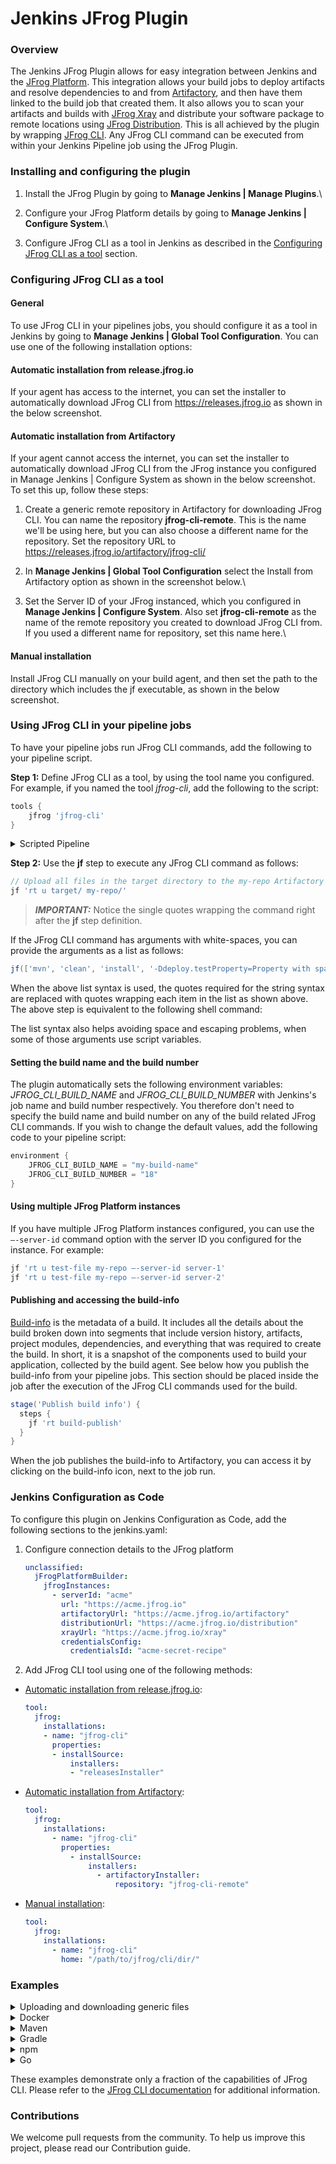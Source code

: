 # Jenkins JFrog Plugin

### Overview

The Jenkins JFrog Plugin allows for easy integration between Jenkins and the [JFrog Platform](https://jfrog.com/solution-sheet/jfrog-platform/). This integration allows your build jobs to deploy artifacts and resolve dependencies to and from [Artifactory](https://jfrog.com/artifactory/), and then have them linked to the build job that created them. It also allows you to scan your artifacts and builds with [JFrog Xray](https://jfrog.com/xray/) and distribute your software package to remote locations using [JFrog Distribution](https://jfrog.com/distribution/). This is all achieved by the plugin by wrapping [JFrog CLI](https://www.jfrog.com/confluence/display/CLI/JFrog+CLI). Any JFrog CLI command can be executed from within your Jenkins Pipeline job using the JFrog Plugin.

### Installing and configuring the plugin

1. Install the JFrog Plugin by going to **Manage Jenkins | Manage Plugins**.\

2. Configure your JFrog Platform details by going to **Manage Jenkins | Configure System**.\

3. Configure JFrog CLI as a tool in Jenkins as described in the [Configuring JFrog CLI as a tool](broken-reference) section.

### Configuring JFrog CLI as a tool

#### General

To use JFrog CLI in your pipelines jobs, you should configure it as a tool in Jenkins by going to **Manage Jenkins | Global Tool Configuration**. You can use one of the following installation options:

#### Automatic installation from release.jfrog.io

If your agent has access to the internet, you can set the installer to automatically download JFrog CLI from https://releases.jfrog.io as shown in the below screenshot.



#### Automatic installation from Artifactory

If your agent cannot access the internet, you can set the installer to automatically download JFrog CLI from the JFrog instance you configured in Manage Jenkins | Configure System as shown in the below screenshot. To set this up, follow these steps:

1. Create a generic remote repository in Artifactory for downloading JFrog CLI. You can name the repository **jfrog-cli-remote**. This is the name we'll be using here, but you can also choose a different name for the repository. Set the repository URL to https://releases.jfrog.io/artifactory/jfrog-cli/
2. In **Manage Jenkins | Global Tool Configuration** select the Install from Artifactory option as shown in the screenshot below.\

3. Set the Server ID of your JFrog instanced, which you configured in **Manage Jenkins | Configure System**. Also set **jfrog-cli-remote** as the name of the remote repository you created to download JFrog CLI from. If you used a different name for repository, set this name here.\


#### Manual installation

Install JFrog CLI manually on your build agent, and then set the path to the directory which includes the jf executable, as shown in the below screenshot.



### Using JFrog CLI in your pipeline jobs

To have your pipeline jobs run JFrog CLI commands, add the following to your pipeline script.

**Step 1:** Define JFrog CLI as a tool, by using the tool name you configured. For example, if you named the tool _jfrog-cli_, add the following to the script:

```groovy
tools {
    jfrog 'jfrog-cli'
}
```

<details>

<summary>Scripted Pipeline</summary>

```groovy
withEnv(["JFROG_BINARY_PATH=${tool 'jfrog-cli'}"]) {
    // The 'jf' tool is available in this scope.
}
```

</details>

**Step 2:** Use the **jf** step to execute any JFrog CLI command as follows:

```groovy
// Upload all files in the target directory to the my-repo Artifactory repository.
jf 'rt u target/ my-repo/'
```

> _**IMPORTANT:**_ Notice the single quotes wrapping the command right after the **jf** step definition.

If the JFrog CLI command has arguments with white-spaces, you can provide the arguments as a list as follows:

```groovy
jf(['mvn', 'clean', 'install', '-Ddeploy.testProperty=Property with space'])
```

When the above list syntax is used, the quotes required for the string syntax are replaced with quotes wrapping each item in the list as shown above. The above step is equivalent to the following shell command:

The list syntax also helps avoiding space and escaping problems, when some of those arguments use script variables.

#### Setting the build name and the build number

The plugin automatically sets the following environment variables: _JFROG\_CLI\_BUILD\_NAME_ and _JFROG\_CLI\_BUILD\_NUMBER_ with Jenkins's job name and build number respectively. You therefore don't need to specify the build name and build number on any of the build related JFrog CLI commands. If you wish to change the default values, add the following code to your pipeline script:

```groovy
environment {
    JFROG_CLI_BUILD_NAME = "my-build-name"
    JFROG_CLI_BUILD_NUMBER = "18"
}
```

#### Using multiple JFrog Platform instances

If you have multiple JFrog Platform instances configured, you can use the `–-server-id` command option with the server ID you configured for the instance. For example:

```groovy
jf 'rt u test-file my-repo –-server-id server-1'
jf 'rt u test-file my-repo –-server-id server-2'
```

#### Publishing and accessing the build-info

[Build-info](https://www.buildinfo.org/) is the metadata of a build. It includes all the details about the build broken down into segments that include version history, artifacts, project modules, dependencies, and everything that was required to create the build. In short, it is a snapshot of the components used to build your application, collected by the build agent. See below how you publish the build-info from your pipeline jobs. This section should be placed inside the job after the execution of the JFrog CLI commands used for the build.

```groovy
stage('Publish build info') {
  steps {
    jf 'rt build-publish'
  }
}
```

When the job publishes the build-info to Artifactory, you can access it by clicking on the build-info icon, next to the job run.

### Jenkins Configuration as Code

To configure this plugin on Jenkins Configuration as Code, add the following sections to the jenkins.yaml:

1.  Configure connection details to the JFrog platform

    ```yaml
    unclassified:
      jFrogPlatformBuilder:
        jfrogInstances:
          - serverId: "acme"
            url: "https://acme.jfrog.io"
            artifactoryUrl: "https://acme.jfrog.io/artifactory"
            distributionUrl: "https://acme.jfrog.io/distribution"
            xrayUrl: "https://acme.jfrog.io/xray"
            credentialsConfig:
              credentialsId: "acme-secret-recipe"
    ```
2. Add JFrog CLI tool using one of the following methods:

*   [Automatic installation from release.jfrog.io](broken-reference):

    ```yaml
    tool:
      jfrog:
        installations:
        - name: "jfrog-cli"
          properties:
          - installSource:
              installers:
              - "releasesInstaller"
    ```
*   [Automatic installation from Artifactory](broken-reference):

    ```yaml
    tool:
      jfrog:
        installations:
          - name: "jfrog-cli"
            properties:
              - installSource:
                  installers:
                    - artifactoryInstaller:
                        repository: "jfrog-cli-remote"
    ```
*   [Manual installation](broken-reference):

    ```yaml
    tool:
      jfrog:
        installations:
          - name: "jfrog-cli"
            home: "/path/to/jfrog/cli/dir/"
    ```

### Examples

<details>

<summary>Uploading and downloading generic files</summary>

```groovy
pipeline {
    agent any
    tools {
        jfrog 'jfrog-cli'
    }
    stages {
        stage('Testing') {
            steps {
                // Show the installed version of JFrog CLI.
                jf '-v'

                // Show the configured JFrog Platform instances.
                jf 'c show'

                // Ping Artifactory.
                jf 'rt ping'

                // Create a file and upload it to a repository named 'my-repo' in Artifactory
                sh 'touch test-file'
                jf 'rt u test-file my-repo/'

                // Publish the build-info to Artifactory.
                jf 'rt bp'

                // Download the test-file
                jf 'rt dl my-repo/test-file'
            }
        }
    }
}
```

</details>

<details>

<summary>Docker</summary>

**Preconditions**

1. Populate 'DOCKER\_REG\_URL' with the Artifactory Docker registry, for example - 'acme.jfrog.io'.
2. Use an agent with a running Docker daemon.
3. To build the Docker image, install the "Docker Pipeline" on Jenkins.

```groovy
pipeline {
    agent any
    tools {
        jfrog 'jfrog-cli'
    }
    environment {
        DOCKER_IMAGE_NAME = "$DOCKER_REG_URL/docker-local/hello-frog:1.0.0"
    }
    stages {
        stage('Clone') {
            steps {
                git branch: 'master', url: "https://github.com/jfrog/project-examples.git"
            }
        }

        stage('Build Docker image') {
            steps {
                script {
                    docker.build("$DOCKER_IMAGE_NAME", 'docker-oci-examples/docker-example')
                }
            }
        }

        stage('Scan and push image') {
            steps {
                dir('docker-oci-examples/docker-example/') {
                    // Scan Docker image for vulnerabilities
                    jf 'docker scan $DOCKER_IMAGE_NAME'

                    // Push image to Artifactory
                    jf 'docker push $DOCKER_IMAGE_NAME'
                }
            }
        }

        stage('Publish build info') {
            steps {
                jf 'rt build-publish'
            }
        }
    }
}
```

</details>

<details>

<summary>Maven</summary>

```groovy
pipeline {
    agent any
    tools {
        jfrog 'jfrog-cli'
    }
    stages {
        stage('Clone') {
            steps {
                git branch: 'master', url: "https://github.com/jfrog/project-examples.git"
            }
        }

        stage('Exec Maven commands') {
            steps {
                dir('maven-examples/maven-example') {
                    // Configure Maven project's repositories
                    jf 'mvn-config --repo-resolve-releases libs-release --repo-resolve-snapshots libs-snapshots --repo-deploy-releases libs-release-local --repo-deploy-snapshots libs-snapshot-local'

                    // Install and publish project
                    jf 'mvn clean install'
                }
            }
        }

        stage('Publish build info') {
            steps {
                jf 'rt build-publish'
            }
        }
    }
}
```

</details>

<details>

<summary>Gradle</summary>

```groovy
pipeline {
    agent any
    tools {
        jfrog 'jfrog-cli'
    }
    stages {
        stage('Clone') {
            steps {
                git branch: 'master', url: "https://github.com/jfrog/project-examples.git"
            }
        }

        stage('Exec Gradle commands') {
            steps {
                dir('gradle-examples/gradle-example-ci-server') {
                    // Configure Gradle project's repositories
                    jf 'gradle-config --repo-resolve libs-release --repo-deploy libs-release-local'

                    // Install and publish project
                    jf 'gradle clean artifactoryPublish'
                }
            }
        }

        stage('Publish build info') {
            steps {
                jf 'rt build-publish'
            }
        }
    }
}
```

</details>

<details>

<summary>npm</summary>

```groovy
pipeline {
    agent any
    tools {
        jfrog 'jfrog-cli'
    }
    stages {
        stage('Clone') {
            steps {
                git branch: 'master', url: "https://github.com/jfrog/project-examples.git"
            }
        }

        stage('Exec npm commands') {
            steps {
                dir('npm-example') {
                    // Configure npm project's repositories
                    jf 'npm-config --repo-resolve npm-remote --repo-deploy npm-local'

                    // Install dependencies
                    jf 'npm install'

                    // Pack and deploy the npm package
                    jf 'npm publish'
                }
            }
        }

        stage('Publish build info') {
            steps {
                jf 'rt build-publish'
            }
        }
    }
}
```

</details>

<details>

<summary>Go</summary>

```groovy
pipeline {
    agent any
    tools {
        jfrog 'jfrog-cli'
    }
    stages {
        stage('Clone') {
            steps {
                git branch: 'master', url: "https://github.com/jfrog/project-examples.git"
            }
        }

        stage('Exec Go commands') {
            steps {
                dir('golang-example/hello/') {
                    // Configure Go project's repositories
                    jf 'go-config --repo-resolve go-remote --repo-deploy go-local'

                    // Build the project with go and resolve the project dependencies from Artifactory
                    jf 'go build'

                    // Publish version v1.0.0 of the package to the go-local repository in Artifactory
                    jf 'go-publish v1.0.0'
                }
            }
        }

        stage('Publish build info') {
            steps {
                jf 'rt build-publish'
            }
        }
    }
}
```

</details>

These examples demonstrate only a fraction of the capabilities of JFrog CLI. Please refer to the [JFrog CLI documentation](https://www.jfrog.com/confluence/display/CLI/JFrog+CLI) for additional information.

### Contributions

We welcome pull requests from the community. To help us improve this project, please read our Contribution guide.
